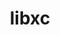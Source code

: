 ---
title: "libxc"
layout: cache
categories: [package, v0.19]
meta: {"versions": ["5.2.3"], "compilers": ["gcc@=7.3.1"], "oss": ["amzn2"], "platforms": ["linux"], "targets": ["aarch64", "neoverse_n1", "x86_64_v3"], "stacks": ["aws-ahug", "aws-ahug-aarch64"], "num_specs": 3, "num_specs_by_stack": {"aws-ahug-aarch64": 2, "aws-ahug": 1}}
spec_details: [{"hash": "jv5b3yxtn557ulzzkbvcwiulqtk2ir4y", "compiler": "gcc@=7.3.1", "versions": ["5.2.3"], "os": "amzn2", "platform": "linux", "target": "aarch64", "variants": ["build_system=autotools", "~cuda", "+shared"], "stacks": ["aws-ahug-aarch64"], "size": "-", "tarball": "https://binaries.spack.io/releases/v0.19/build_cache/linux-amzn2-aarch64/gcc-7.3.1/libxc-5.2.3/linux-amzn2-aarch64-gcc-7.3.1-libxc-5.2.3-jv5b3yxtn557ulzzkbvcwiulqtk2ir4y.spack"}, {"hash": "qovixqmu44dwty45eyetyc4e4vyduoaa", "compiler": "gcc@=7.3.1", "versions": ["5.2.3"], "os": "amzn2", "platform": "linux", "target": "neoverse_n1", "variants": ["build_system=autotools", "~cuda", "+shared"], "stacks": ["aws-ahug-aarch64"], "size": "-", "tarball": "https://binaries.spack.io/releases/v0.19/build_cache/linux-amzn2-neoverse_n1/gcc-7.3.1/libxc-5.2.3/linux-amzn2-neoverse_n1-gcc-7.3.1-libxc-5.2.3-qovixqmu44dwty45eyetyc4e4vyduoaa.spack"}, {"hash": "gpo4m3755favlowfp4b74zhmsgwfpckh", "compiler": "gcc@=7.3.1", "versions": ["5.2.3"], "os": "amzn2", "platform": "linux", "target": "x86_64_v3", "variants": ["build_system=autotools", "~cuda", "+shared"], "stacks": ["aws-ahug"], "size": "-", "tarball": "https://binaries.spack.io/releases/v0.19/build_cache/linux-amzn2-x86_64_v3/gcc-7.3.1/libxc-5.2.3/linux-amzn2-x86_64_v3-gcc-7.3.1-libxc-5.2.3-gpo4m3755favlowfp4b74zhmsgwfpckh.spack"}]
---